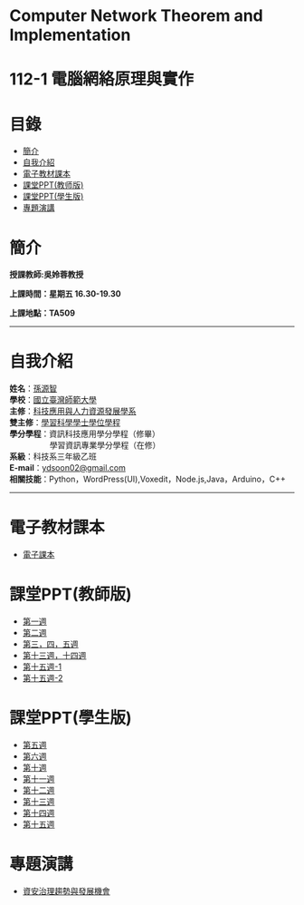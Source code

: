 # Computer Network Theorem and Implementation
# 112-1 電腦網絡原理與實作
# 目錄
+ [簡介](https://github.com/yuancc12/Theory-of-Probability/blob/main/README.md#%E7%B0%A1%E4%BB%8B)
+ [自我介紹](https://github.com/yuancc12/Theory-of-Probability/blob/main/README.md#%E8%87%AA%E6%88%91%E4%BB%8B%E7%B4%B9)
+ [電子教材課本](https://github.com/yuancc12/Theory-of-Probability/blob/main/README.md#%E9%9B%BB%E5%AD%90%E6%95%99%E6%9D%90%E8%AA%B2%E6%9C%AC)
+ [課堂PPT(教师版)](https://github.com/yuancc12/Theory-of-Probability/blob/main/README.md#%E8%AA%B2%E5%A0%82ppt)
+ [課堂PPT(學生版)](https://github.com/yuancc12/Computer-Network-Theorem-and-Implementation/blob/main/README.md#%E8%AA%B2%E5%A0%82ppt%E5%AD%B8%E7%94%9F%E7%89%88)
+ [專題演講]()
# 簡介
**授課教師:吳姈蓉教授**

**上課時間：星期五 16.30-19.30**

**上課地點：TA509**
***
# 自我介紹
**姓名**：[孫源智](https://yuancc12.github.io/web/mypages/)\
**學校**：[國立臺灣師範大學](https://www.ntnu.edu.tw/)\
**主修**：[科技應用與人力資源發展學系](https://www.tahrd.ntnu.edu.tw/)\
**雙主修**：[學習科學學士學位學程](https://www.upls.ntnu.edu.tw/)\
**學分學程**：資訊科技應用學分學程（修畢）\
&nbsp;&nbsp;&nbsp;&nbsp;&nbsp;&nbsp;&nbsp;&nbsp;&nbsp;&nbsp;&nbsp;&nbsp;&nbsp;&nbsp;&nbsp;&nbsp; &nbsp;學習資訊專業學分學程（在修）\
**系級**：科技系三年級乙班\
**E-mail**：ydsoon02@gmail.com\
**相關技能**：Python，WordPress(UI),Voxedit，Node.js,Java，Arduino，C++
***
# 電子教材課本
+ [電子課本](https://drive.google.com/file/d/1ghNGPrrdNb8GRoOaZRWqiJFNl5OVMEbl/view?usp=sharing)
# 課堂PPT(教師版)
+ [第一週](https://drive.google.com/file/d/1jJ-yrU1RmrZ0iSyHC-B38zghaWf3C_yr/view)
+ [第二週](https://drive.google.com/file/d/1kyqko8MMrAQKdenwb58AlVT3MO1R2fYI/view)
+ [第三，四，五週](https://drive.google.com/file/d/1EEg-9Hgb7f4tcsMoGC3MsqnlHuc_5ATC/view)
+ [第十三週，十四週](https://drive.google.com/file/d/1w5TzSrcTUtTiuRqq-e975hDxGo_99CMB/view)
+ [第十五週-1](https://drive.google.com/drive/folders/15oy7-QdlatXUhwvg4OckcfEGkr8wa6Ay)
+ [第十五週-2](https://drive.google.com/drive/folders/15oy7-QdlatXUhwvg4OckcfEGkr8wa6Ay)
# 課堂PPT(學生版)
+ [第五週](https://drive.google.com/file/d/1QL18v79KxqqZFYZKdjo7MXAKFqQ3kfPW/view)
+ [第六週](https://drive.google.com/drive/folders/1n6cTLcJ78kt0mkCb_w_M5b6Rqi3KfSzu)
+ [第十週](https://drive.google.com/drive/folders/1n6cTLcJ78kt0mkCb_w_M5b6Rqi3KfSzu)
+ [第十一週](https://drive.google.com/file/d/1_PkVGJG54N4JAOHXjaFBsvVyG3LjUAAJ/view?usp=sharing)
+ [第十二週](https://drive.google.com/file/d/1X9is6OCuKAxZM-B-Uvvx248vZjFL0iVL/view?usp=sharing)
+ [第十三週](https://drive.google.com/drive/folders/1n6cTLcJ78kt0mkCb_w_M5b6Rqi3KfSzu)
+ [第十四週](https://docs.google.com/presentation/d/1DSDO9SbDtmcKT6RUicUsV9EJg4R1_OIc/edit?usp=sharing&ouid=110878783878273118683&rtpof=true&sd=true)
+ [第十五週](https://drive.google.com/file/d/19c9PeqgjAb8T7Q8dcu1MuJBBreQz8SKd/view?usp=sharing)
# 專題演講
+ [資安治理趨勢與發展機會](https://drive.google.com/file/d/1-NO8ia-dNzvOujbfrrvB-nMIED_FPEJ9/view)
  

